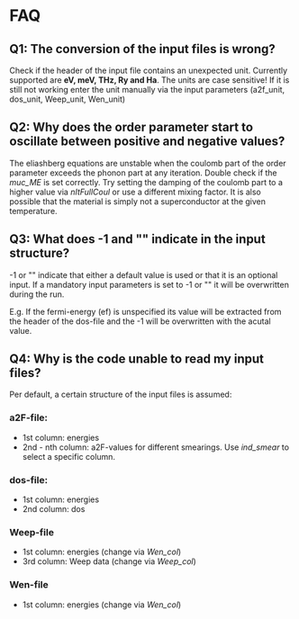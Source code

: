 # FAQ
## Q1: The conversion of the input files is wrong?
Check if the header of the input file contains an unexpected unit. Currently supported are **eV, meV, THz, Ry and Ha**. The units are case sensitive! 
If it is still not working enter the unit manually via the input parameters (a2f_unit, dos_unit, Weep_unit, Wen_unit)

## Q2: Why does the order parameter start to oscillate between positive and negative values?
The eliashberg equations are unstable when the coulomb part of the order parameter exceeds the phonon part at any iteration. Double check if the *muc_ME* is set correctly. Try setting the damping of the coulomb part to a higher value via *nItFullCoul* or use a different mixing factor. It is also possible that the material is simply not a superconductor at the given temperature.

## Q3: What does -1 and "" indicate in the input structure?
-1 or "" indicate that either a default value is used or that it is an optional input. If a mandatory input parameters is set to -1 or "" it will be overwritten during the run.

E.g. If the fermi-energy (ef) is unspecified its value will be extracted from the header of the dos-file and the -1 will be overwritten with the acutal value.

## Q4: Why is the code unable to read my input files?
Per default, a certain structure of the input files is assumed:
### a2F-file: 
- 1st column: energies
- 2nd - nth column: a2F-values for different smearings. Use *ind_smear* to select a specific column.
### dos-file:
- 1st column: energies
- 2nd column: dos
### Weep-file
- 1st column: energies (change via *Wen_col*)
- 3rd column: Weep data (change via *Weep_col*)
### Wen-file
- 1st column: energies (change via *Wen_col*)